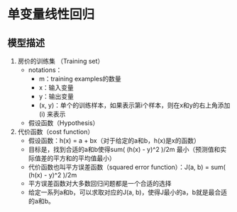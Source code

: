 # 单变量线性回归 
## 模型描述
1. 房价的训练集 （Training set）
   + notations：
     + m：training examples的数量
     + x：输入变量
     + y：输出变量
     + (x, y)：单个的训练样本，如果表示第i个样本，则在x和y的右上角添加 (i) 来表示
   + 假设函数（Hypothesis）
2. 代价函数（cost function）
   + 假设函数：h(x) = a + bx（对于给定的a和b，h(x)是x的函数）
   + 目标是，找到合适的a和b使得sum( (h(x) - y)^2 )/2m 最小（预测值和实际值差的平方和的平均值最小）
   + 代价函数也叫平方误差函数（squared error function）：J(a, b) = sum( (h(x) - y)^2 )/2m
   + 平方误差函数对大多数回归问题都是一个合适的选择
   + 给定一系列a和b，可以求取对应的J(a, b)，使得J最小的a，b就是最合适的a和b。
   
